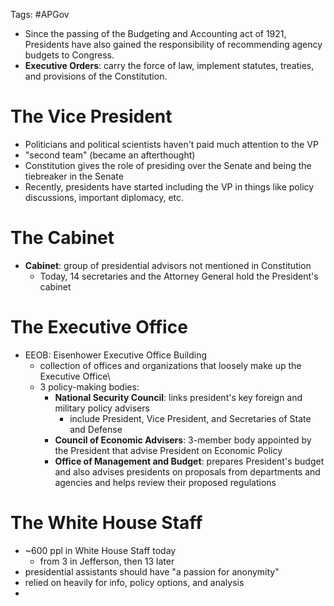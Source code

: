 Tags: #APGov

- Since the passing of the Budgeting and Accounting act of 1921, Presidents have also gained the responsibility of recommending agency budgets to Congress.
- **Executive Orders**: carry the force of law, implement statutes, treaties, and provisions of the Constitution.

# The Vice President
- Politicians and political scientists haven't paid much attention to the VP
- "second team" (became an afterthought)
- Constitution gives the role of presiding over the Senate and being the tiebreaker in the Senate
- Recently, presidents have started including the VP in things like policy discussions, important diplomacy, etc.

# The Cabinet
- **Cabinet**: group of presidential advisors not mentioned in Constitution
	- Today, 14 secretaries and the Attorney General hold the President's cabinet

# The Executive Office
- EEOB: Eisenhower Executive Office Building
	- collection of offices and organizations that loosely make up the Executive Office\
	- 3 policy-making bodies: 
		- **National Security Council**: links president's key foreign and military policy advisers
			- include President, Vice President, and Secretaries of State and Defense
		- **Council of Economic Advisers**: 3-member body appointed by the President that advise President on Economic Policy
		- **Office of Management and Budget**: prepares President's budget and also advises presidents on proposals from departments and agencies and helps review their proposed regulations
# The White House Staff
- ~600 ppl in White House Staff today
	- from 3 in Jefferson, then 13 later
- presidential assistants should have "a passion for anonymity"
- relied on heavily for info, policy options, and analysis
- 
